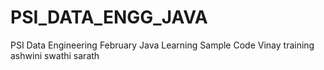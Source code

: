 # PSI_DATA_ENGG_JAVA
PSI Data Engineering February Java Learning Sample Code
Vinay
training
ashwini
swathi
sarath
